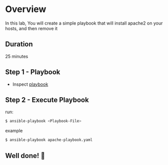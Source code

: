 <link rel='stylesheet' href='../../assets/css/main.css'/>

# Overview

In this lab, You will create a simple playbook that will install apache2 on your hosts, and then remove it

## Duration

25 minutes

## Step 1 - Playbook

- Inspect [playbook](apache-playbook.yaml)



## Step 2 - Execute Playbook

run:
```bash
$ ansible-playbook <Playbook-File>
```

example

```bash
$ ansible-playbook apache-playbook.yaml
```


## Well done! 👏